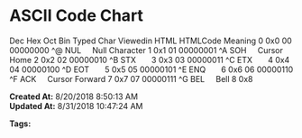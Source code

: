 # ASCII Code Chart

Dec Hex Oct Bin Typed Char Viewedin HTML HTMLCode Meaning 0 0x0 00 00000000 ^@ NUL     Null Character 1 0x1 01 00000001 ^A SOH     Cursor Home 2 0x2 02 00000010 ^B STX       3 0x3 03 00000011 ^C ETX       4 0x4 04 00000100 ^D EOT       5 0x5 05 00000101 ^E ENQ       6 0x6 06 00000110 ^F ACK     Cursor Forward 7 0x7 07 00000111 ^G BEL     Bell 8 0x8   

**Created At:** 8/20/2018 8:50:13 AM  
**Updated At:** 8/31/2018 10:47:24 AM  

**Tags:**
<badge text='ascii codes' vertical='middle' />
